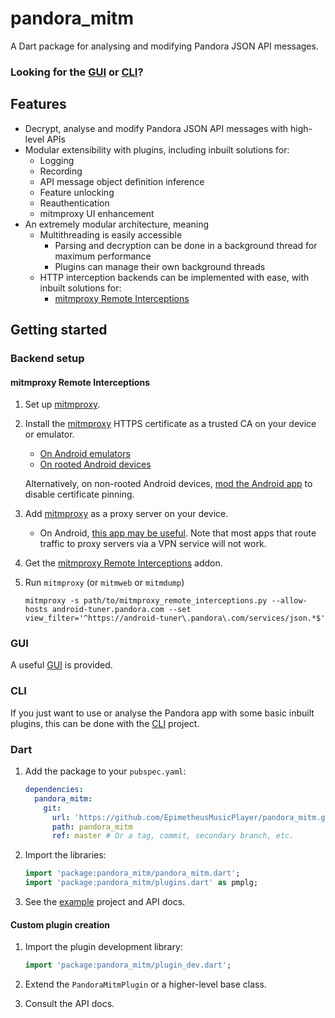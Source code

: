 # pandora_mitm

A Dart package for analysing and modifying Pandora JSON API messages.

### Looking for the [GUI][gui] or [CLI][cli]?

## Features

- Decrypt, analyse and modify Pandora JSON API messages with high-level APIs
- Modular extensibility with plugins, including inbuilt solutions for:
  - Logging
  - Recording
  - API message object definition inference
  - Feature unlocking
  - Reauthentication
  - mitmproxy UI enhancement
- An extremely modular architecture, meaning
  - Multithreading is easily accessible
    - Parsing and decryption can be done in a background thread for maximum performance
    - Plugins can manage their own background threads
  - HTTP interception backends can be implemented with ease, with inbuilt
    solutions for:
    - [mitmproxy Remote Interceptions][ri]

## Getting started

### Backend setup

#### mitmproxy Remote Interceptions
1. Set up [mitmproxy].
2. Install the [mitmproxy] HTTPS certificate as a trusted CA on your device or emulator.
   - [On Android emulators](https://docs.mitmproxy.org/stable/howto-install-system-trusted-ca-android)
   - [On rooted Android devices](https://github.com/NVISOsecurity/MagiskTrustUserCerts)

   Alternatively, on non-rooted Android devices, [mod the Android app](https://erev0s.com/blog/new-flag-in-apktool-for-automatic-generic-network-configuration) to disable certificate pinning.
3. Add [mitmproxy] as a proxy server on your device.
   - On Android, [this app may be useful](https://github.com/theappbusiness/android-proxy-toggle).
     Note that most apps that route traffic to proxy servers via a VPN service will not work.
4. Get the [mitmproxy Remote Interceptions][ri] addon.
5. Run `mitmproxy` (or `mitmweb` or `mitmdump`)
   ```shell
   mitmproxy -s path/to/mitmproxy_remote_interceptions.py --allow-hosts android-tuner.pandora.com --set view_filter='^https://android-tuner\.pandora\.com/services/json.*$'
   ```

### GUI
A useful [GUI][gui] is provided.

### CLI

If you just want to use or analyse the Pandora app with some basic inbuilt plugins, this can be done with the [CLI][cli]
project.

### Dart

1. Add the package to your `pubspec.yaml`:
   ```yaml
   dependencies:
     pandora_mitm:
       git:
         url: 'https://github.com/EpimetheusMusicPlayer/pandora_mitm.git'
         path: pandora_mitm
         ref: master # Or a tag, commit, secondary branch, etc.
   ```
2. Import the libraries:
   ```dart
   import 'package:pandora_mitm/pandora_mitm.dart';
   import 'package:pandora_mitm/plugins.dart' as pmplg;
   ```
4. See the [example](example/pandora_mitm_example.dart) project and API docs.

#### Custom plugin creation

1. Import the plugin development library:
   ```dart
   import 'package:pandora_mitm/plugin_dev.dart';
   ```

2. Extend the `PandoraMitmPlugin` or a higher-level base class.
3. Consult the API docs.

[cli]: ../pandora_mitm_cli
[gui]: ../pandora_mitm_gui
[mitmproxy]: https://mitmproxy.org
[ri]: https://github.com/hacker1024/mitmproxy_remote_interceptions
